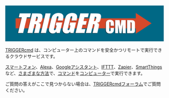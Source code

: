 [![TRIGGERcmd.com](/images/logo.jpg)](https://www.triggercmd.com)

[TRIGGERcmd](https://www.triggercmd.com) は、コンピューター上のコマンドを安全かつリモートで実行できるクラウドサービスです。

[スマートフォン](https://app.triggercmd.com)、[Alexa](./jp/Alexa.md)、[Googleアシスタント](./jp/SmartHomeGoogle.md)、[IFTTT](./jp/IFTTT.md)、[Zapier](./jp/Zapier.md)、[SmartThings](./jp/SmartThings.md) など、[さまざまな方法](https://www.triggercmd.com/forum/topic/30/list-of-ways-to-trigger-your-commands)で、[コマンド](./jp/Commands.md)を[コンピューター](./jp/Computers.md)で実行できます。

ご質問の答えがここで見つからない場合は、[TRIGGERcmdフォーラム](https://www.triggercmd.com/forum/category/5/instructions)でご質問ください。
